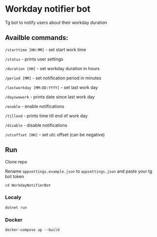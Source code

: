 # Workday notifier bot

Tg bot to notify users about their workday duration

## Availble commands: 

`/starttime [HH:MM]` - set start work time

`/status` - prints user settings

`/duration [HH]` - set workday duration in hours

`/period [MM]` - set notification period in minutes

`/lastworkday [MM:DD:YYYY]` - set last work day

`/dayswowork` - prints date since last work day

`/enable` - enable notifications

`/tillend` - prints time till end of work day

`/disable` - disable notifications

`/utcoffset [HH]` - set utc offset (can be negative)

## Run

Clone repo

Rename `appsettings.example.json` to `appsettings.json` and paste your tg bot token  

`cd WorkdayNotifierBot`

### Localy

`dotnet run`

### Docker

`docker-compose up --build`